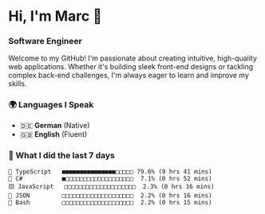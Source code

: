 # Hi, I'm Marc 👋 
### Software Engineer

Welcome to my GitHub! I'm passionate about creating intuitive, high-quality web applications. Whether it's building sleek front-end designs or tackling complex back-end challenges, I'm always eager to learn and improve my skills.  

### 🌍 Languages I Speak  
- 🇩🇪 **German** (Native)  
- 🇬🇧 **English** (Fluent)

### 🤯 What I did the last 7 days

```
🔷 TypeScript   ■■■■■■■■■■■■■■■□□□□□ 79.6% (9 hrs 41 mins)
🔷 C#           ■□□□□□□□□□□□□□□□□□□□  7.1% (0 hrs 52 mins)
🟨 JavaScript   □□□□□□□□□□□□□□□□□□□□  2.3% (0 hrs 16 mins)
📄 JSON         □□□□□□□□□□□□□□□□□□□□  2.2% (0 hrs 16 mins)
📄 Bash         □□□□□□□□□□□□□□□□□□□□  2.2% (0 hrs 15 mins)
```
